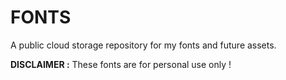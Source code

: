 # FONTS

A public cloud storage repository for my fonts and future assets.

**DISCLAIMER :** These fonts are for personal use only !
